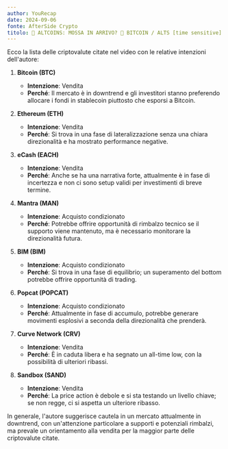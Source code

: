 ```yaml
---
author: YouRecap
date: 2024-09-06
fonte: AfterSide Crypto
titolo: 🚨 ALTCOINS: MOSSA IN ARRIVO? 🚨 BITCOIN / ALTS [time sensitive]
---
```


Ecco la lista delle criptovalute citate nel video con le relative intenzioni dell'autore:

1. **Bitcoin (BTC)**
   - **Intenzione**: Vendita
   - **Perché**: Il mercato è in downtrend e gli investitori stanno preferendo allocare i fondi in stablecoin piuttosto che esporsi a Bitcoin.

2. **Ethereum (ETH)**
   - **Intenzione**: Vendita
   - **Perché**: Si trova in una fase di lateralizzazione senza una chiara direzionalità e ha mostrato performance negative.

3. **eCash (EACH)**
   - **Intenzione**: Vendita
   - **Perché**: Anche se ha una narrativa forte, attualmente è in fase di incertezza e non ci sono setup validi per investimenti di breve termine.

4. **Mantra (MAN)**
   - **Intenzione**: Acquisto condizionato
   - **Perché**: Potrebbe offrire opportunità di rimbalzo tecnico se il supporto viene mantenuto, ma è necessario monitorare la direzionalità futura.

5. **BIM (BIM)**
   - **Intenzione**: Acquisto condizionato
   - **Perché**: Si trova in una fase di equilibrio; un superamento del bottom potrebbe offrire opportunità di trading.

6. **Popcat (POPCAT)**
   - **Intenzione**: Acquisto condizionato
   - **Perché**: Attualmente in fase di accumulo, potrebbe generare movimenti esplosivi a seconda della direzionalità che prenderà.

7. **Curve Network (CRV)**
   - **Intenzione**: Vendita
   - **Perché**: È in caduta libera e ha segnato un all-time low, con la possibilità di ulteriori ribassi.

8. **Sandbox (SAND)**
   - **Intenzione**: Vendita
   - **Perché**: La price action è debole e si sta testando un livello chiave; se non regge, ci si aspetta un ulteriore ribasso.

In generale, l'autore suggerisce cautela in un mercato attualmente in downtrend, con un'attenzione particolare a supporti e potenziali rimbalzi, ma prevale un orientamento alla vendita per la maggior parte delle criptovalute citate.
